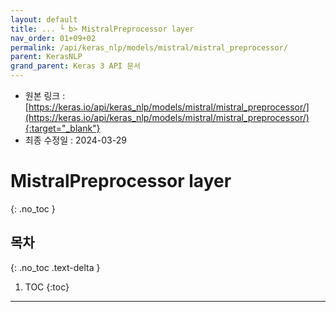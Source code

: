 ```yaml
---
layout: default
title: ... └ b> MistralPreprocessor layer
nav_order: 01+09+02
permalink: /api/keras_nlp/models/mistral/mistral_preprocessor/
parent: KerasNLP
grand_parent: Keras 3 API 문서
---
```


* 원본 링크 : [https://keras.io/api/keras_nlp/models/mistral/mistral_preprocessor/](https://keras.io/api/keras_nlp/models/mistral/mistral_preprocessor/){:target="_blank"}
* 최종 수정일 : 2024-03-29

# MistralPreprocessor layer
{: .no_toc }

## 목차
{: .no_toc .text-delta }

1. TOC
{:toc}

---
